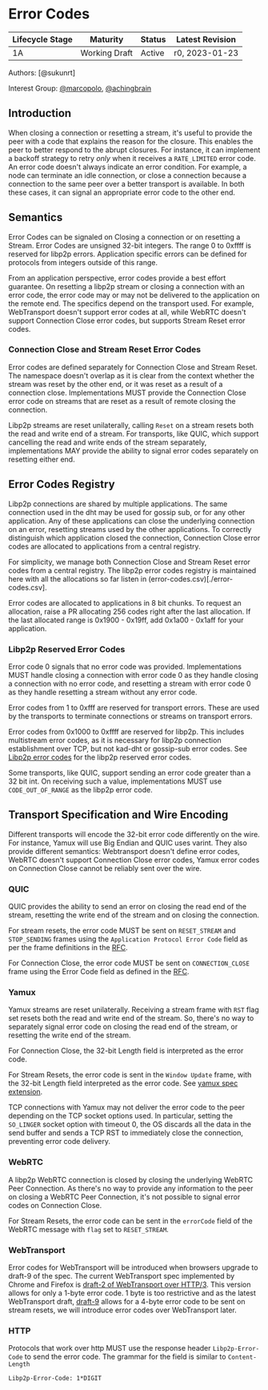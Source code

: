 # Error Codes

| Lifecycle Stage | Maturity      | Status | Latest Revision |
| --------------- | ------------- | ------ | --------------- |
| 1A              | Working Draft | Active | r0, 2023-01-23  |

Authors: [@sukunrt]

Interest Group: [@marcopolo], [@achingbrain]

[@MarcoPolo]: https://github.com/MarcoPolo
[@achingbrain]: https://github.com/achingbrain

## Introduction
When closing a connection or resetting a stream, it's useful to provide the peer
with a code that explains the reason for the closure. This enables the peer to
better respond to the abrupt closures. For instance, it can implement a backoff
strategy to retry _only_ when it receives a `RATE_LIMITED` error code. An error
code doesn't always indicate an error condition. For example, a node can terminate an idle connection, or close a connection because a connection to the same peer over a better transport is available. In both these cases, it can signal an appropriate error code to the other end. 

## Semantics
Error Codes can be signaled on Closing a connection or on resetting a Stream.  Error Codes are unsigned 32-bit integers. The range 0 to 0xffff is reserved for
libp2p errors. Application specific errors can be defined for protocols from
integers outside of this range. 

From an application perspective, error codes provide a best effort guarantee. On resetting a libp2p stream or closing a connection with an error code, the error code may or may not be delivered to the application on the remote end. The specifics depend on the transport used. For example, WebTransport doesn't support error codes at all, while WebRTC doesn't support Connection Close error codes, but supports Stream Reset error codes. 

### Connection Close and Stream Reset Error Codes
Error codes are defined separately for Connection Close and Stream Reset. The namespace doesn't overlap as it is clear from the context whether the stream was reset by the other end, or it was reset as a result of a connection close. 
Implementations MUST provide the Connection Close error code on streams that are reset as a result of remote closing the connection. 

Libp2p streams are reset unilaterally, calling `Reset` on a stream resets both the read and write end of a stream. For transports, like QUIC, which support cancelling the read and write ends of the stream separately, implementations MAY provide the ability to signal error codes separately on resetting either end. 

## Error Codes Registry
Libp2p connections are shared by multiple applications. The same connection used in the dht may be used for gossip sub, or for any other application. Any of these applications can close the underlying connection on an error, resetting streams used by the other applications. To correctly distinguish which application closed the connection, Connection Close error codes are allocated to applications from a central registry. 

For simplicity, we manage both Connection Close and Stream Reset error codes from a central registry. The libp2p error codes registry is maintained here with all the allocations so far listen in (error-codes.csv)[./error-codes.csv].

Error codes are allocated to applications in 8 bit chunks. To request an
allocation, raise a PR allocating 256 codes right after the last allocation. If
the last allocated range is 0x1900 - 0x19ff, add 0x1a00 - 0x1aff for your
application.

### Libp2p Reserved Error Codes
Error code 0 signals that no error code was provided. Implementations MUST handle closing a connection with error code 0 as they handle closing a connection with no error code, and resetting a stream with error code 0 as they handle resetting a stream without any error code. 

Error codes from 1 to 0xfff are reserved for transport errors. These are used by the transports to terminate connections or streams on transport errors. 

Error codes from 0x1000 to 0xffff are reserved for libp2p. This includes multistream error codes, as it is necessary for libp2p connection establishment over TCP, but not kad-dht or gossip-sub error codes. See [Libp2p error codes](./libp2p-error-codes.md) for the libp2p reserved error codes.

Some transports, like QUIC, support sending an error code greater than a 32 bit int. On receiving such a value, implementations MUST use `CODE_OUT_OF_RANGE` as the libp2p error code. 


## Transport Specification and Wire Encoding
Different transports will encode the 32-bit error code differently on the wire. For instance, Yamux will use Big Endian and QUIC uses varint. They also provide different semantics: Webtransport doesn't define error codes, WebRTC doesn't support Connection Close error codes, Yamux error codes on Connection Close cannot be reliably sent over the wire.  

### QUIC
QUIC provides the ability to send an error on closing the read end of the
stream, resetting the write end of the stream and on closing the connection. 

For stream resets, the error code MUST be sent on `RESET_STREAM` and `STOP_SENDING` frames using the `Application Protocol Error Code` field as per
the frame definitions in the
[RFC](https://www.rfc-editor.org/rfc/rfc9000.html#name-reset_stream-frames).

For Connection Close, the error code MUST be sent on `CONNECTION_CLOSE` frame
using the Error Code field as defined in the
[RFC](https://www.rfc-editor.org/rfc/rfc9000.html#section-19.19-6.2.1).

### Yamux
Yamux streams are reset unilaterally. Receiving a stream frame with `RST` flag set resets both the read and write end of the stream. So, there's no way to separately signal error code on closing the read end of the stream, or resetting the write end of the stream. 

For Connection Close, the 32-bit Length field is interpreted as the error code.

For Stream Resets, the error code is sent in the `Window Update` frame, with the
32-bit Length field interpreted as the error code. See [yamux spec
extension](https://github.com/libp2p/specs/pull/622).

TCP connections with Yamux may not deliver the error code to the peer depending on the TCP socket options used. In particular, setting the `SO_LINGER` socket option with timeout 0, the OS discards all the data in the send buffer and sends a TCP RST to immediately close the connection, preventing error code delivery.

### WebRTC
A libp2p WebRTC connection is closed by closing the underlying WebRTC Peer Connection. As there's no way to provide any information to the peer on closing a WebRTC Peer Connection, it's not possible to signal error codes on Connection Close.

For Stream Resets, the error code can be sent in the `errorCode` field of the
WebRTC message with `flag` set to `RESET_STREAM`.

### WebTransport
Error codes for WebTransport will be introduced when browsers upgrade to draft-9
of the spec. The current WebTransport spec implemented by Chrome and Firefox is
[draft-2 of WebTransport over
HTTP/3](https://www.ietf.org/archive/id/draft-ietf-webtrans-http3-02.html#section-4.3-2).
This version allows for only a 1-byte error code. 1 byte is too restrictive and
as the latest WebTransport draft,
[draft-9](https://www.ietf.org/archive/id/draft-ietf-webtrans-http3-02.html#section-4.3-2)
allows for a 4-byte error code to be sent on stream resets, we will introduce
error codes over WebTransport later.

### HTTP
Protocols that work over http MUST use the response header `Libp2p-Error-Code` to send the error code. The grammar for the field is similar to `Content-Length`
```
Libp2p-Error-Code: 1*DIGIT
```
